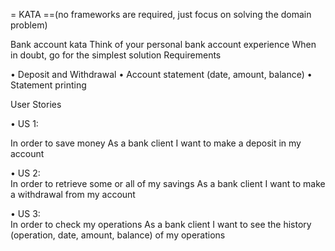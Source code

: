 = KATA ==(no frameworks are required, just focus on solving the domain problem)<br />


Bank account kata Think of your personal bank account experience When in doubt, go for the
simplest solution Requirements

• Deposit and Withdrawal
• Account statement (date, amount, balance)
• Statement printing

User Stories

• US 1:<br />

In order to save money
As a bank client
I want to make a deposit in my account

• US 2:<br />
In order to retrieve some or all of my savings
As a bank client
I want to make a withdrawal from my account

• US 3:<br />
In order to check my operations
As a bank client
I want to see the history (operation, date, amount, balance) of my
operations
